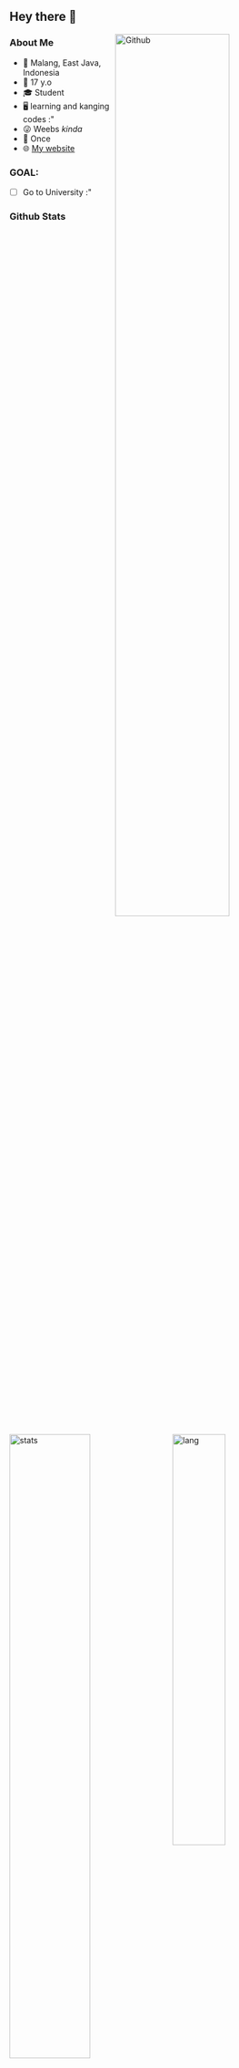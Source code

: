## Hey there 👋
<a href="https://gist.githubusercontent.com/keselekpermen69/71d86f264156542154912216b0ebd234/raw/8bd67b5cc1f2552e6a7c5c235e87c5f8537e6cec/sana_doubleexposure.png" ><img src="https://telegra.ph/file/a0020d4c7dc25b73690ee.jpg" alt="Github" align="right" width="63%"/></a>

### About Me
- 📍 Malang, East Java, Indonesia
- 🎂 17 y.o
- 🎓 Student
- 🖥 learning and kanging codes :"
- 😜 Weebs *kinda*
- 🍭 Once
- 🌐 [My website](http://mrmiss.wtf)

### GOAL:
- [ ] Go to University :"

### Github Stats
<p>
  <img width="53%" alt="stats" src="https://github-readme-stats.vercel.app/api?username=keselekpermen69&count_private=true&show_icons=true&hide_border=true&count_private=true">
  <img width="43%" align="right" alt="lang" src="https://github-readme-stats.vercel.app/api/top-langs/?username=keselekpermen69&layout=compact&hide_border=true" />
</p>
